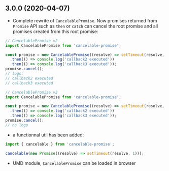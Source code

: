 ## 3.0.0 (2020-04-07)

- Complete rewrite of `CancelablePromise`.
  Now promises returned from `Promise` API such as `then` or `catch` can cancel the root promise and all promises created from this root promise:

```javascript
// CancelablePromise v2
import CancelablePromise from 'cancelable-promise';

const promise = new CancelablePromise((resolve) => setTimeout(resolve, 1))
  .then(() => console.log('callback2 executed'))
  .then(() => console.log('callback3 executed'));
promise.cancel();
// logs:
// callback2 executed
// callback3 executed
```

```javascript
// CancelablePromise v3
import CancelablePromise from 'cancelable-promise';

const promise = new CancelablePromise((resolve) => setTimeout(resolve, 1))
  .then(() => console.log('callback2 executed'))
  .then(() => console.log('callback3 executed'));
promise.cancel();
// no logs
```

- a functionnal util has been added:

```javascript
import { cancelable } from 'cancelable-promise';

cancelable(new Promise((resolve) => setTimeout(resolve, 1)));
```

- UMD module, `CancelablePromise` can be loaded in browser

